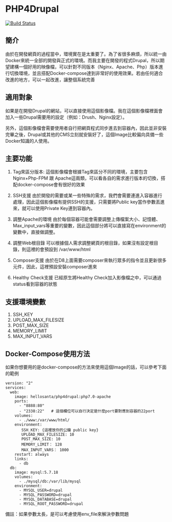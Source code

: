 # PHP4Drupal

[![Build Status](https://drone.hellosanta.tw/api/badges/docker/php4drupal/status.svg?ref=refs/heads/php7.2-apache)](https://drone.hellosanta.tw/docker/php4drupal)


## 簡介
由於在開發網頁的過程當中，環境實在是太重要了。為了省很多麻煩，所以統一由Docker來統一全部的開發與正式的環境。而我主要在開發的程式Drupal，所以期望建構一個好用的映像檔，可以針對不同版本（Nginx、Apache、Php）版本進行切換環境，並且搭配Docker-compose達到非常好的使用效果。若由任何適合改進的地方，可以一起改進，讓整個系統完善

## 適用對象
如果是在開發Drupal的網站，可以直接使用這個影像檔。我在這個影像檔裡面會加入一些Drupal需要用的設定（例如：Drush、Nginx設定）。

另外，這個影像檔會需要使用者自行把網頁程式同步進去到容器內，因此並非安裝完畢之後，Drupal或其他的CMS立刻就安裝好了，這個Image比較偏向具備一些Docker知識的人使用。

## 主要功能
1. Tag來區分版本:
這個影像檔會根據Tag來區分不同的環境，主要包含Nginx+Php-FPM 跟 Apache這兩類，可以看各自的需求進行版本的切換，搭配docker-compose會有很好的效果

2. SSH支援
由於開發的需要或某一些特殊的需求，我們會需要連進入容器進行處理，因此這個影像檔有提供SSH的支援，只需要將Public key當作參數丟進來，就可以使用Private Key連到容器內。

3. 調整Apache的環境
由於每個容器可能會需要調整上傳檔案大小、記憶體、Max_input_vars等重要的變數，因此這個部分將可以直接寫在environment的變數中，直接做調整。

4. 調整Web根目錄
可以根據個人需求調整網頁的根目錄，如果沒有設定根目錄，則這裡的會預設到 /var/www/html

5. Composer支援
由於在D8上面需要composer來執行眾多的指令並且更新很多元件，因此，這裡預設安裝composer進來

6. Healthy Check支援
已經原生將Healthy Check加入影像檔之中，可以通過status看到容器的狀態

## 支援環境變數
1. SSH_KEY
2. UPLOAD_MAX_FILESIZE
3. POST_MAX_SIZE
4. MEMORY_LIMIT
5. MAX_INPUT_VARS

## Docker-Compose使用方法
如果你想要用的是docker-compose的方法來使用這個Image的話，可以參考下面的範例

```
version: "2"
services:
  web:
    image: hellosanta/php4drupal:php7.0-apache
    ports:
      - "8888:80"
      - "2338:22"   # 這個欄位可以自行決定是什麼port要對應到容器的22port
    volumes:
      - ./www:/var/www/html/
    environment:
       SSH_KEY: {這裡放你的公鑰 public key}
       UPLOAD_MAX_FILESIZE: 10
       POST_MAX_SIZE: 10
       MEMORY_LIMIT： 128
       MAX_INPUT_VARS： 1000
    restart: always
    links:
      - db
  db:
    image: mysql:5.7.18
    volumes:
      - ./mysql/db:/var/lib/mysql
    environment:
      - MYSQL_USER=drupal
      - MYSQL_PASSWORD=drupal
      - MYSQL_DATABASE=drupal
      - MYSQL_ROOT_PASSWORD=drupal
```

備註：如果參數太長，是可以考慮使用env_file來解決參數問題
